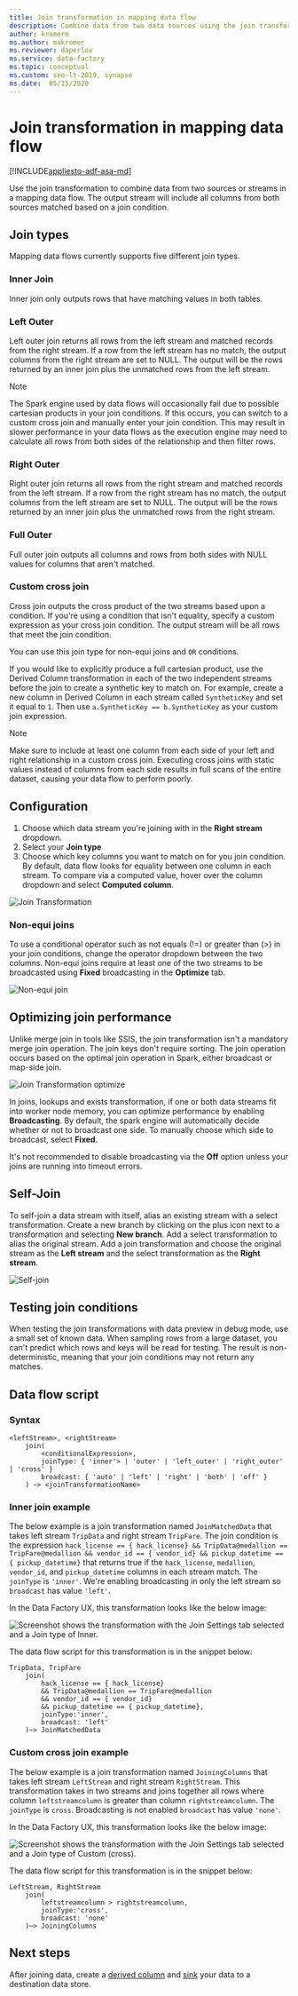 ```yaml
---
title: Join transformation in mapping data flow 
description: Combine data from two data sources using the join transformation in Azure Data Factory mapping data flow
author: kromerm
ms.author: makromer
ms.reviewer: daperlov
ms.service: data-factory
ms.topic: conceptual
ms.custom: seo-lt-2019, synapse
ms.date:  05/15/2020
---
```


# Join transformation in mapping data flow

[!INCLUDE[appliesto-adf-asa-md](includes/appliesto-adf-asa-md.md)]

Use the join transformation to combine data from two sources or streams in a mapping data flow. The output stream will include all columns from both sources matched based on a join condition. 

## Join types

Mapping data flows currently supports five different join types.

### Inner Join

Inner join only outputs rows that have matching values in both tables.

### Left Outer

Left outer join returns all rows from the left stream and matched records from the right stream. If a row from the left stream has no match, the output columns from the right stream are set to NULL. The output will be the rows returned by an inner join plus the unmatched rows from the left stream.

> [!NOTE]
> The Spark engine used by data flows will occasionally fail due to possible cartesian products in your join conditions. If this occurs, you can switch to a custom cross join and manually enter your join condition. This may result in slower performance in your data flows as the execution engine may need to calculate all rows from both sides of the relationship and then filter rows.

### Right Outer

Right outer join returns all rows from the right stream and matched records from the left stream. If a row from the right stream has no match, the output columns from the left stream are set to NULL. The output will be the rows returned by an inner join plus the unmatched rows from the right stream.

### Full Outer

Full outer join outputs all columns and rows from both sides with NULL values for columns that aren't matched.

### Custom cross join

Cross join outputs the cross product of the two streams based upon a condition. If you're using a condition that isn't equality, specify a custom expression as your cross join condition. The output stream will be all rows that meet the join condition.

You can use this join type for non-equi joins and ```OR``` conditions.

If you would like to explicitly produce a full cartesian product, use the Derived Column transformation in each of the two independent streams before the join to create a synthetic key to match on. For example, create a new column in Derived Column in each stream called ```SyntheticKey``` and set it equal to ```1```. Then use ```a.SyntheticKey == b.SyntheticKey``` as your custom join expression.

> [!NOTE]
> Make sure to include at least one column from each side of your left and right relationship in a custom cross join. Executing cross joins with static values instead of columns from each side results in full scans of the entire dataset, causing your data flow to perform poorly.

## Configuration

1. Choose which data stream you're joining with in the **Right stream** dropdown.
1. Select your **Join type**
1. Choose which key columns you want to match on for you join condition. By default, data flow looks for equality between one column in each stream. To compare via a computed value, hover over the column dropdown and select **Computed column**.

![Join Transformation](media/data-flow/join.png "Join")

### Non-equi joins

To use a conditional operator such as not equals (!=) or greater than (>) in your join conditions, change the operator dropdown between the two columns. Non-equi joins require at least one of the two streams to be broadcasted using **Fixed** broadcasting in the **Optimize** tab.

![Non-equi join](media/data-flow/non-equi-join.png "Non-equi join")

## Optimizing join performance

Unlike merge join in tools like SSIS, the join transformation isn't a mandatory merge join operation. The join keys don't require sorting. The join operation occurs based on the optimal join operation in Spark, either broadcast or map-side join.

![Join Transformation optimize](media/data-flow/joinoptimize.png "Join Optimization")

In joins, lookups and exists transformation, if one or both data streams fit into worker node memory, you can optimize performance by enabling **Broadcasting**. By default, the spark engine will automatically decide whether or not to broadcast one side. To manually choose which side to broadcast, select **Fixed**.

It's not recommended to disable broadcasting via the **Off** option unless your joins are running into timeout errors.

## Self-Join

To self-join a data stream with itself, alias an existing stream with a select transformation. Create a new branch by clicking on the plus icon next to a transformation and selecting **New branch**. Add a select transformation to alias the original stream. Add a join transformation and choose the original stream as the **Left stream** and the select transformation as the **Right stream**.

![Self-join](media/data-flow/selfjoin.png "Self-join")

## Testing join conditions

When testing the join transformations with data preview in debug mode, use a small set of known data. When sampling rows from a large dataset, you can't predict which rows and keys will be read for testing. The result is non-deterministic, meaning that your join conditions may not return any matches.

## Data flow script

### Syntax

```
<leftStream>, <rightStream>
    join(
        <conditionalExpression>,
        joinType: { 'inner'> | 'outer' | 'left_outer' | 'right_outer' | 'cross' }
        broadcast: { 'auto' | 'left' | 'right' | 'both' | 'off' }
    ) ~> <joinTransformationName>
```

### Inner join example

The below example is a join transformation named `JoinMatchedData` that takes left stream `TripData` and right stream `TripFare`.  The join condition is the expression `hack_license == { hack_license} && TripData@medallion == TripFare@medallion && vendor_id == { vendor_id} && pickup_datetime == { pickup_datetime}` that returns true if the `hack_license`, `medallion`, `vendor_id`, and `pickup_datetime` columns in each stream match. The `joinType` is `'inner'`. We're enabling broadcasting in only the left stream so `broadcast` has value `'left'`.

In the Data Factory UX, this transformation looks like the below image:

![Screenshot shows the transformation with the Join Settings tab selected and a Join type of Inner.](media/data-flow/join-script1.png "Join example")

The data flow script for this transformation is in the snippet below:

```
TripData, TripFare
    join(
        hack_license == { hack_license}
        && TripData@medallion == TripFare@medallion
        && vendor_id == { vendor_id}
        && pickup_datetime == { pickup_datetime},
        joinType:'inner',
        broadcast: 'left'
    )~> JoinMatchedData
```

### Custom cross join example

The below example is a join transformation named `JoiningColumns` that takes left stream `LeftStream` and right stream `RightStream`. This transformation takes in two streams and joins together all rows where column `leftstreamcolumn` is greater than column `rightstreamcolumn`. The `joinType` is `cross`. Broadcasting is not enabled `broadcast` has value `'none'`.

In the Data Factory UX, this transformation looks like the below image:

![Screenshot shows the transformation with the Join Settings tab selected and a Join type of Custom (cross).](media/data-flow/join-script2.png "Join example")

The data flow script for this transformation is in the snippet below:

```
LeftStream, RightStream
    join(
        leftstreamcolumn > rightstreamcolumn,
        joinType:'cross',
        broadcast: 'none'
    )~> JoiningColumns
```

## Next steps

After joining data, create a [derived column](data-flow-derived-column.md) and [sink](data-flow-sink.md) your data to a destination data store.
